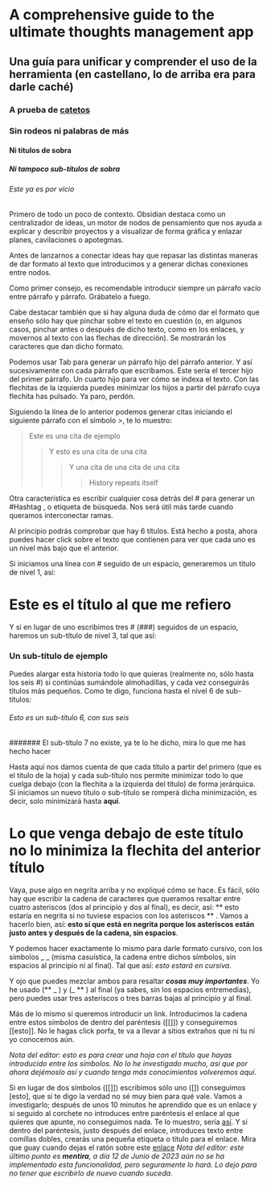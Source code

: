 # A comprehensive guide to the ultimate thoughts management app

## Una guía para unificar y comprender el uso de la herramienta (en castellano, lo de arriba era para darle caché)

### A prueba de [catetos](https://es.wikipedia.org/wiki/Cateto)

### Sin rodeos ni palabras de más

#### Ni títulos de sobra

##### Ni tampoco sub-títulos de sobra

###### Este ya es por vício

Primero de todo un poco de contexto. Obsidian destaca como un centralizador de ideas, un motor de nodos de pensamiento que nos ayuda a explicar y describir proyectos y a visualizar de forma gráfica y enlazar planes, cavilaciones o apotegmas.

Antes de lanzarnos a conectar ideas hay que repasar las distintas maneras de dar formato al texto que introducimos y a generar dichas conexiones entre nodos.

Como primer consejo, es recomendable introducir siempre un párrafo vacío entre párrafo y párrafo. Grábatelo a fuego.

Cabe destacar también que si hay alguna duda de cómo dar el formato que enseño sólo hay que pinchar sobre el texto en cuestión (o, en algunos casos, pinchar antes o después de dicho texto, como en los enlaces, y movernos al texto con las flechas de dirección). Se mostrarán los caracteres que dan dicho formato.

Podemos usar Tab para generar un párrafo hijo del párrafo anterior.
	Y así sucesivamente con cada párrafo que escribamos.
		Este sería el tercer hijo del primer párrafo.
			Un cuarto hijo para ver cómo se indexa el texto.
				Con las flechitas de la izquierda puedes minimizar los hijos a partir del párrafo cuya flechita has pulsado.
					Ya paro, perdón.

Siguiendo la línea de lo anterior podemos generar citas iniciando el siguiente párrafo con el símbolo >, te lo muestro:

>Este es una cita de ejemplo
>>Y esto es una cita de una cita
>>>Y una cita de una cita de una cita
>>>>History repeats itself

Otra característica es escribir cualquier cosa detrás del # para generar un #Hashtag , o etiqueta de búsqueda. Nos será útil más tarde cuando queramos interconectar ramas.

Al principio podrás comprobar que hay 6 títulos. Está hecho a posta, ahora puedes hacer click sobre el texto que contienen para ver que cada uno es un nivel más bajo que el anterior.

Si iniciamos una línea con # seguido de un espacio, generaremos un título de nivel 1, así:

# Este es el título al que me refiero 

Y si en lugar de uno escribimos tres # (###) seguidos de un espacio, haremos un sub-título de nivel 3, tal que así:

### Un sub-título de ejemplo

Puedes alargar esta historia todo lo que quieras (realmente no, sólo hasta los seis #) si continúas sumándole almohadillas, y cada vez conseguirás títulos más pequeños. Como te digo, funciona hasta el nivel 6 de sub-títulos:

###### Esto es un sub-título 6, con sus seis # 

####### El sub-título 7 no existe, ya te lo he dicho, mira lo que me has hecho hacer

Hasta aquí nos damos cuenta de que cada título a partir del primero (que es el título de la hoja) y cada sub-título nos permite minimizar todo lo que cuelga debajo (con la flechita a la izquierda del título) de forma jerárquica. Si iniciamos un nuevo título o sub-título se romperá dicha minimización, es decir, solo minimizará hasta **aquí**.

# Lo que venga debajo de este título no lo minimiza la flechita del anterior título

Vaya, puse algo en negrita arriba y no expliqué cómo se hace. Es fácil, sólo hay que escribir la cadena de caracteres que queramos resaltar entre cuatro asteriscos (dos al principio y dos al final), es decir, así: ** esto estaría en negrita si no tuviese espacios con los asteriscos ** . Vamos a hacerlo bien, así: **esto sí que está en negrita porque los asteriscos están justo antes y después de la cadena, sin espacios**.

Y podemos hacer exactamente lo mismo para darle formato cursivo, con los símbolos _ _ (misma casuística, la cadena entre dichos símbolos, sin espacios al principio ni al final). Tal que así: _esto estará en cursiva_.

Y ojo que puedes mezclar ambos para resaltar **_cosas muy importantes_**. Yo he usado (** _ ) y (_ ** ) al final (ya sabes, sin los espacios entremedias), pero puedes usar tres asteriscos o tres barras bajas al principio y al final.

Más de lo mismo si queremos introducir un link. Introducimos la cadena entre estos símbolos de dentro del paréntesis ([[]]) y conseguiremos [[esto]]. No le hagas click porfa, te va a llevar a sitios extraños que ni tu ni yo conocemos aún.

_Nota del editor: esto es para crear una hoja con el título que hayas introducido entre los símbolos. No lo he investigado mucho, así que por ahora dejémoslo así y cuando tenga más conocimientos volveremos aquí._

Si en lugar de dos símbolos ([[]]) escribimos sólo uno ([]) conseguimos [esto], que si te digo la verdad no sé muy bien para qué vale. Vamos a investigarlo; después de unos 10 minutos he aprendido que es un enlace y si seguido al corchete no introduces entre paréntesis el enlace al que quieres que apunte, no conseguimos nada. Te lo muestro, sería [así](https://es.wikipedia.org/wiki/Hydrochoerus_hydrochaeris). Y si dentro del paréntesis, justo después del enlace, introduces texto entre comillas dobles, crearás una pequeña etiqueta o título para el enlace. Mira que guay cuando dejas el ratón sobre este [enlace](https://es.wikipedia.org/wiki/Hydrochoerus_hydrochaeris "No son capibaras de nuevo confía en mi")
_Nota del editor: este último punto es ***mentira***, a día 12 de Junio de 2023 aún no se ha implementado esta funcionalidad, pero seguramente lo hará. Lo dejo para no tener que escribirlo de nuevo cuando suceda._



